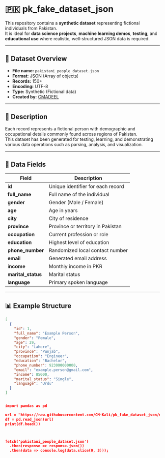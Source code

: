 # 🇵🇰 pk_fake_dataset_json

This repository contains a **synthetic dataset** representing fictional individuals from Pakistan.  
It is ideal for **data science projects**, **machine learning demos**, **testing**, and **educational use** where realistic, well-structured JSON data is required.

---

## 📁 Dataset Overview

- **File name:** `pakistani_people_dataset.json`  
- **Format:** JSON (Array of objects)  
- **Records:** 150+  
- **Encoding:** UTF-8  
- **Type:** Synthetic (Fictional data)  
- **Created by:** [CMADEEL](https://github.com/CM-Kali)

---

## 📄 Description

Each record represents a fictional person with demographic and occupational details commonly found across regions of Pakistan.  
This dataset has been generated for testing, learning, and demonstrating various data operations such as parsing, analysis, and visualization.

---

## 🧩 Data Fields

| Field | Description |
|--------|-------------|
| **id** | Unique identifier for each record |
| **full_name** | Full name of the individual |
| **gender** | Gender (Male / Female) |
| **age** | Age in years |
| **city** | City of residence |
| **province** | Province or territory in Pakistan |
| **occupation** | Current profession or role |
| **education** | Highest level of education |
| **phone_number** | Randomized local contact number |
| **email** | Generated email address |
| **income** | Monthly income in PKR |
| **marital_status** | Marital status |
| **language** | Primary spoken language |

---

## 📊 Example Structure

```json
[
  {
    "id": 1,
    "full_name": "Example Person",
    "gender": "Female",
    "age": 29,
    "city": "Lahore",
    "province": "Punjab",
    "occupation": "Engineer",
    "education": "Bachelor",
    "phone_number": 923000000000,
    "email": "example.person@gmail.com",
    "income": 85000,
    "marital_status": "Single",
    "language": "Urdu"
  }
]


import pandas as pd

url = "https://raw.githubusercontent.com/CM-Kali/pk_fake_dataset_json/main/pakistani_people_dataset.json"
df = pd.read_json(url)
print(df.head())



fetch('pakistani_people_dataset.json')
  .then(response => response.json())
  .then(data => console.log(data.slice(0, 3)));
